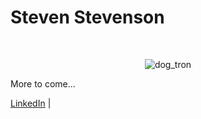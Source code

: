 # Steven Stevenson
<br />
<p align="center">
<img src="https://github.com/PlenipotentSS/PlenipotentSS.github.io/assets/5898517/08605d2e-156b-4c76-bf72-ba91a079f26b" title="dog_tron" />
</p>


More to come...

[LinkedIn](https://www.linkedin.com/in/stevensonhoyt/) | 

